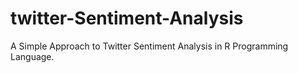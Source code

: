 # twitter-Sentiment-Analysis
A Simple Approach to Twitter Sentiment Analysis in R Programming Language.

